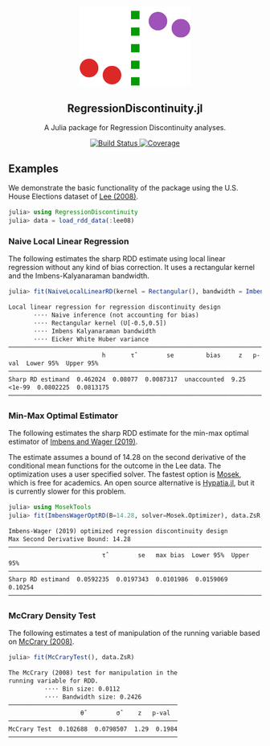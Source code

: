 <div align="center">
    <img src="docs/src/assets/logo.svg" alt="RegressionDiscontinuity.jl" width="220">
</div>

<h2 align="center">RegressionDiscontinuity.jl</h2>
<p align="center"> A Julia package for Regression Discontinuity analyses.</p>
<p align="center">
  <a href="https://github.com/nignatiadis/RegressionDiscontinuity.jl/workflows/CI/badge.svg">
    <img src="https://github.com/nignatiadis/RegressionDiscontinuity.jl/workflows/CI/badge.svg"
         alt="Build Status">
  </a>
  <a href="https://codecov.io/gh/nignatiadis/RegressionDiscontinuity.jl/">
    <img src="https://codecov.io/gh/nignatiadis/RegressionDiscontinuity.jl/branch/master/graph/badge.svg"
         alt="Coverage">
  </a>
</p>



## Examples

We demonstrate the basic functionality of the package using the U.S. House Elections dataset of [Lee (2008)](https://www.sciencedirect.com/science/article/abs/pii/S0304407607001121).

```julia
julia> using RegressionDiscontinuity
julia> data = load_rdd_data(:lee08)
```

### Naive Local Linear Regression
The following estimates the sharp RDD estimate using local linear regression
without any kind of bias correction. It uses a rectangular kernel and the
Imbens-Kalyanaraman bandwidth.

```julia
julia> fit(NaiveLocalLinearRD(kernel = Rectangular(), bandwidth = ImbensKalyanaraman()), data.ZsR, data.Ys)
```

```
Local linear regression for regression discontinuity design
       ⋅⋅⋅⋅ Naive inference (not accounting for bias)
       ⋅⋅⋅⋅ Rectangular kernel (U[-0.5,0.5])
       ⋅⋅⋅⋅ Imbens Kalyanaraman bandwidth
       ⋅⋅⋅⋅ Eicker White Huber variance
────────────────────────────────────────────────────────────────────────────────────────────────
                          h       τ̂         se         bias     z   p-val  Lower 95%  Upper 95%
────────────────────────────────────────────────────────────────────────────────────────────────
Sharp RD estimand  0.462024  0.08077  0.0087317  unaccounted  9.25  <1e-99  0.0802225  0.0813175
────────────────────────────────────────────────────────────────────────────────────────────────
```
### Min-Max Optimal Estimator

The following estimates the sharp RDD estimate for the min-max optimal
estimator of [Imbens and Wager (2019)](https://arxiv.org/abs/1705.01677).

The estimate assumes a bound of 14.28 on the second derivative of the conditional
mean functions for the outcome in the Lee data. The optimization uses a user specified solver. The fastest option is [Mosek](https://docs.mosek.com/9.2/install/installation.html), which is free for academics. An open source alternative is [Hypatia.jl](https://github.com/chriscoey/Hypatia.jl), but it is currently slower for this problem.  

```julia
julia> using MosekTools
julia> fit(ImbensWagerOptRD(B=14.28, solver=Mosek.Optimizer), data.ZsR, data.Ys)
```

```
Imbens-Wager (2019) optimized regression discontinuity design
Max Second Derivative Bound: 14.28
────────────────────────────────────────────────────────────────────────
                          τ̂         se   max bias  Lower 95%  Upper 95%
────────────────────────────────────────────────────────────────────────
Sharp RD estimand  0.0592235  0.0197343  0.0101986  0.0159069    0.10254
────────────────────────────────────────────────────────────────────────
```

### McCrary Density Test

The following estimates a test of manipulation of the running variable based on [McCrary (2008)](https://www.sciencedirect.com/science/article/abs/pii/S0304407607001133). 

```julia
julia> fit(McCraryTest(), data.ZsR)
```

```
The McCrary (2008) test for manipulation in the
running variable for RDD.
          ⋅⋅⋅⋅ Bin size: 0.0112
          ⋅⋅⋅⋅ Bandwidth size: 0.2426
───────────────────────────────────────────────
                    θ̂         σ̂     z   p-val
───────────────────────────────────────────────
McCrary Test  0.102688  0.0798507  1.29  0.1984
───────────────────────────────────────────────
```